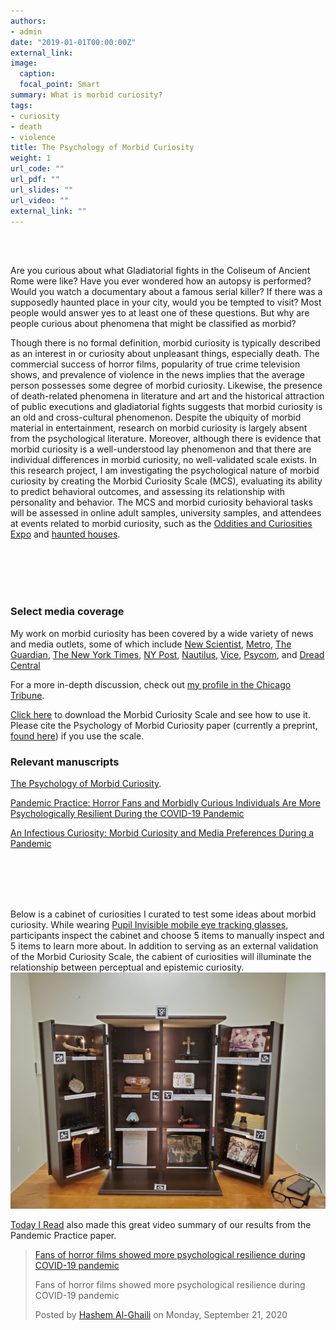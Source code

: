 ```yaml
---
authors:
- admin
date: "2019-01-01T00:00:00Z"
external_link:
image:
  caption:
  focal_point: Smart
summary: What is morbid curiosity?
tags:
- curiosity
- death
- violence
title: The Psychology of Morbid Curiosity
weight: 1
url_code: ""
url_pdf: ""
url_slides: ""
url_video: ""
external_link: ""
---
```


<br/><br/>

Are you curious about what Gladiatorial fights in the Coliseum of Ancient Rome were like? Have you ever wondered how an autopsy is performed? Would you watch a documentary about a famous serial killer? If there was a supposedly haunted place in your city, would you be tempted to visit? Most people would answer yes to at least one of these questions. But why are people curious about phenomena that might be classified as morbid? 

Though there is no formal definition, morbid curiosity is typically described as an interest in or curiosity about unpleasant things, especially death. The commercial success of horror films, popularity of true crime television shows, and prevalence of violence in the news implies that the average person possesses some degree of morbid curiosity. Likewise, the presence of death-related phenomena in literature and art and the historical attraction of public executions and gladiatorial fights suggests that morbid curiosity is an old and cross-cultural phenomenon. Despite the ubiquity of morbid material in entertainment, research on morbid curiosity is largely absent from the psychological literature. Moreover, although there is evidence that morbid curiosity is a well-understood lay phenomenon and that there are individual differences in morbid curiosity, no well-validated scale exists. In this research project, I am investigating the psychological nature of morbid curiosity by creating the Morbid Curiosity Scale (MCS), evaluating its ability to predict behavioral outcomes, and assessing its relationship with personality and behavior. The MCS and morbid curiosity behavioral tasks will be assessed in online adult samples, university samples, and attendees at events related to morbid curiosity, such as the [Oddities and Curiosities Expo](https://odditiesandcuriositiesexpo.com) and [haunted houses](https://dystopia.dk/haunted-house/).

<br/><br/>
<br/><br/>


### Select media coverage

My work on morbid curiosity has been covered by a wide variety of news and media outlets, some of which include [New Scientist](https://www.newscientist.com/article/2247744-horror-movie-fans-are-better-at-coping-with-the-coronavirus-pandemic/), [Metro](https://metro.co.uk/2020/07/03/horror-fans-are-dealing-pandemic-better-2020-basically-horror-film-12938867/), [The Guardian](https://www.theguardian.com/science/2020/jul/01/end-of-the-world-as-we-know-it-fans-of-apocalyptic-films), [The New York Times](https://www.nytimes.com/2020/08/20/movies/scary-movies-summer.html), [NY Post](https://nypost.com/2020/07/02/horror-movie-fans-coping-better-with-the-coronavirus-study-finds/), [Nautilus](http://nautil.us/issue/87/risk/horror-fans-have-more-fun-during-a-pandemic), [Vice](https://www.vice.com/en_ca/article/5dzvez/horror-movie-fans-are-more-equipped-to-deal-with-the-pandemic-study-says), [Psycom](https://www.psycom.net/scary-movies-anxiety), and [Dread Central](https://www.dreadcentral.com/news/332315/new-study-reveals-horror-fans-coping-with-covid-19-pandemic-better-than-the-average-person/)


For a more in-depth discussion, check out [my profile in the Chicago Tribune](https://www.chicagotribune.com/entertainment/ct-ent-morbid-curiosity-research-uchicago-20201014-l6br33nmrvffzmcpyndqbjfhqu-story.html).


[Click here](https://coltanscrivner.com/files/Morbid_Curiosity_Scale_instructions.pdf") to download the Morbid Curiosity Scale and see how to use it. Please cite the Psychology of Morbid Curiosity paper (currently a preprint, [found here](https://psyarxiv.com/xug34/)) if you use the scale.


### Relevant manuscripts

[The Psychology of Morbid Curiosity](https://psyarxiv.com/xug34/).

[Pandemic Practice: Horror Fans and Morbidly Curious Individuals Are More Psychologically Resilient During the COVID-19 Pandemic](https://www.sciencedirect.com/science/article/pii/S0191886920305882)

[An Infectious Curiosity: Morbid Curiosity and Media Preferences During a Pandemic](https://esiculture.com/an-infectious-curiosity-morbid-curiosity-and-media-preferences-during-a-pandemic)



<br/><br/>
<br/><br/>

Below is a cabinet of curiosities I curated to test some ideas about morbid curiosity. While wearing [Pupil Invisible mobile eye tracking glasses](https://pupil-labs.com/products/invisible/), participants inspect the cabinet and choose 5 items to manually inspect and 5 items to learn more about. In addition to serving as an external validation of the Morbid Curiosity Scale, the cabient of curiosities will illuminate the relationship between perceptual and epistemic curiosity.
![](cabinet.jpg)



[Today I Read](https://www.facebook.com/watch/ScienceNaturePage/2362566287099239/) also made this great video summary of our results from the Pandemic Practice paper.

<div id="fb-root"></div>
<script async defer crossorigin="anonymous" src="https://connect.facebook.net/en_US/sdk.js#xfbml=1&version=v8.0" nonce="CesBFVw4"></script>


<div class="fb-video" data-href="https://www.facebook.com/ScienceNaturePage/videos/773777890074944/" data-show-text="false" data-width=""><blockquote cite="https://developers.facebook.com/ScienceNaturePage/videos/773777890074944/" class="fb-xfbml-parse-ignore"><a href="https://developers.facebook.com/ScienceNaturePage/videos/773777890074944/">Fans of horror films showed more psychological resilience during COVID-19 pandemic</a><p>Fans of horror films showed more psychological resilience during COVID-19 pandemic</p>Posted by <a href="https://www.facebook.com/ScienceNaturePage/">Hashem Al-Ghaili</a> on Monday, September 21, 2020</blockquote></div>




